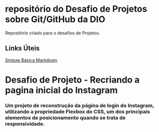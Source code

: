 # repositório do Desafio de Projetos sobre Git/GitHub da DIO
Repositório criado para o desafios de Projetos.

## Links Úteis
[Sintaxe Básica Markdown](https://www.markdownguide.org/basic-syntax/)

# Desafio de Projeto - Recriando a pagina inicial do Instagram

### Um projeto de reconstrução da página de login do Instagram, utilizando a propriedade Flexbox do CSS, um dos principais elementos de posicionamento quando se trata de responsividade.




